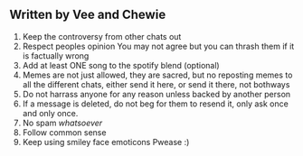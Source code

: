 Written by Vee and Chewie
---
1. Keep the controversy from other chats out
2. Respect peoples opinion
You may not agree but you can thrash them if it is factually wrong
3. Add at least ONE song to the spotify blend (optional)
4. Memes are not just allowed, they are sacred, but no reposting memes to all the different chats, either send it here, or send it there, not bothways
5. Do not harrass anyone for any reason unless backed by another person
6. If a message is deleted, do not beg for them to resend it, only ask once and only once.
7. No spam *whatsoever*
8. Follow common sense
9. Keep using smiley face emoticons Pwease :)
